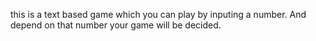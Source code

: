 this is a text based game which you can play by inputing a number. And depend on that number your game will be decided.
